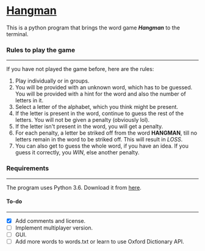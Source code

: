 # [Hangman](https://www.github.com/aklsh/Hangman-Game)

This is a python program that brings the word game ***Hangman*** to the terminal.

### Rules to play the game
---
If you have not played the game before, here are the rules:

1. Play individually or in groups. 
2. You will be provided with an unknown word, which has to be guessed. You will be provided with a hint for the word and also the number of letters in it.
2. Select a letter of the alphabet, which you think might be present.
3. If the letter is present in the word, continue to guess the rest of the letters. You will not be given a penalty (obviously lol).
4. If the letter isn't present in the word, you will get a penalty.
5. For each penalty, a letter be striked off from the word **HANGMAN**, till no letters remain in the word to be striked off. This will result in _LOSS_.
5. You can also get to guess the whole word, if you have an idea. If you guess it correctly, you _WIN_, else another penalty.

### Requirements
---
The program uses Python 3.6. Download it from [here](https://www.python.org/downloads/).

#### To-do
---
- [X] Add comments and license. 
- [ ] Implement multiplayer version. 
- [ ] GUI. 
- [ ] Add more words to words.txt or learn to use Oxford Dictionary API.
